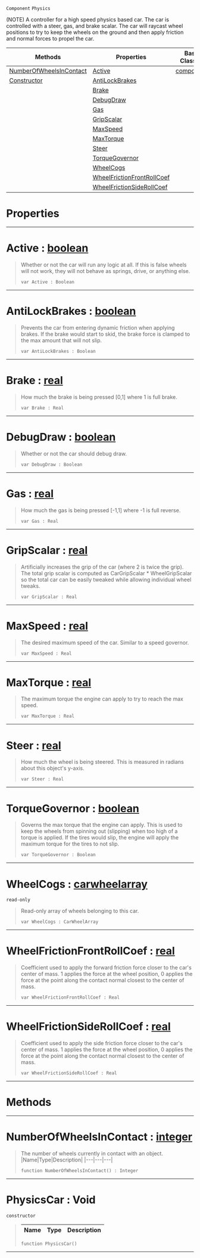  `Component` `Physics`



(NOTE) A controller for a high speed physics based car. The car is controlled with a steer, gas, and brake scalar. The car will raycast wheel positions to try to keep the wheels on the ground and then apply friction and normal forces to propel the car.

|Methods|Properties|Base Classes|Derived Classes|
|---|---|---|---|
|[ NumberOfWheelsInContact](physicscar.md#numberofwheelsincontact)|[ Active](physicscar.md#active-zilch-engine-docum)|[component](component.md)| |
|[ Constructor](physicscar.md#physicscar-void)|[ AntiLockBrakes](physicscar.md#antilockbrakes-zilch-engi)| | |
| |[ Brake](physicscar.md#brake-zilch-engine-docume)| | |
| |[ DebugDraw](physicscar.md#debugdraw-zilch-engine-do)| | |
| |[ Gas](physicscar.md#gas-zilch-engine-document)| | |
| |[ GripScalar](physicscar.md#gripscalar-zilch-engine-d)| | |
| |[ MaxSpeed](physicscar.md#maxspeed-zilch-engine-doc)| | |
| |[ MaxTorque](physicscar.md#maxtorque-zilch-engine-do)| | |
| |[ Steer](physicscar.md#steer-zilch-engine-docume)| | |
| |[ TorqueGovernor](physicscar.md#torquegovernor-zilch-engi)| | |
| |[ WheelCogs](physicscar.md#wheelcogs-zilch-engine-do)| | |
| |[ WheelFrictionFrontRollCoef](physicscar.md#wheelfrictionfrontrollco)| | |
| |[ WheelFrictionSideRollCoef](physicscar.md#wheelfrictionsiderollcoe)| | |


 #  Properties


---  
 #  Active : [boolean](../nada_base_types/boolean.md)

> Whether or not the car will run any logic at all. If this is false wheels will not work, they will not behave as springs, drive, or anything else.
> ``` lang=cpp, name=Nada
> var Active : Boolean


---  
 #  AntiLockBrakes : [boolean](../nada_base_types/boolean.md)

> Prevents the car from entering dynamic friction when applying brakes. If the brake would start to skid, the brake force is clamped to the max amount that will not slip.
> ``` lang=cpp, name=Nada
> var AntiLockBrakes : Boolean


---  
 #  Brake : [real](../nada_base_types/real.md)

> How much the brake is being pressed [0,1] where 1 is full brake.
> ``` lang=cpp, name=Nada
> var Brake : Real


---  
 #  DebugDraw : [boolean](../nada_base_types/boolean.md)

> Whether or not the car should debug draw.
> ``` lang=cpp, name=Nada
> var DebugDraw : Boolean


---  
 #  Gas : [real](../nada_base_types/real.md)

> How much the gas is being pressed [-1,1] where -1 is full reverse.
> ``` lang=cpp, name=Nada
> var Gas : Real


---  
 #  GripScalar : [real](../nada_base_types/real.md)

> Artificially increases the grip of the car (where 2 is twice the grip). The total grip scalar is computed as CarGripScalar * WheelGripScalar so the total car can be easily tweaked while allowing individual wheel tweaks.
> ``` lang=cpp, name=Nada
> var GripScalar : Real


---  
 #  MaxSpeed : [real](../nada_base_types/real.md)

> The desired maximum speed of the car. Similar to a speed governor.
> ``` lang=cpp, name=Nada
> var MaxSpeed : Real


---  
 #  MaxTorque : [real](../nada_base_types/real.md)

> The maximum torque the engine can apply to try to reach the max speed.
> ``` lang=cpp, name=Nada
> var MaxTorque : Real


---  
 #  Steer : [real](../nada_base_types/real.md)

> How much the wheel is being steered. This is measured in radians about this object's y-axis.
> ``` lang=cpp, name=Nada
> var Steer : Real


---  
 #  TorqueGovernor : [boolean](../nada_base_types/boolean.md)

> Governs the max torque that the engine can apply. This is used to keep the wheels from spinning out (slipping) when too high of a torque is applied. If the tires would slip, the engine will apply the maximum torque for the tires to not slip.
> ``` lang=cpp, name=Nada
> var TorqueGovernor : Boolean


---  
 #  WheelCogs : [carwheelarray](carwheelarray.md)

 `read-only`

> Read-only array of wheels belonging to this car.
> ``` lang=cpp, name=Nada
> var WheelCogs : CarWheelArray


---  
 #  WheelFrictionFrontRollCoef : [real](../nada_base_types/real.md)

> Coefficient used to apply the forward friction force closer to the car's center of mass. 1 applies the force at the wheel position, 0 applies the force at the point along the contact normal closest to the center of mass.
> ``` lang=cpp, name=Nada
> var WheelFrictionFrontRollCoef : Real


---  
 #  WheelFrictionSideRollCoef : [real](../nada_base_types/real.md)

> Coefficient used to apply the side friction force closer to the car's center of mass. 1 applies the force at the wheel position, 0 applies the force at the point along the contact normal closest to the center of mass.
> ``` lang=cpp, name=Nada
> var WheelFrictionSideRollCoef : Real


---  
 #  Methods


---  
 #  NumberOfWheelsInContact : [integer](../nada_base_types/integer.md)

> The number of wheels currently in contact with an object.
> |Name|Type|Description|
> |---|---|---|
> ``` lang=cpp, name=Nada
> function NumberOfWheelsInContact() : Integer
> ``` 


---  
 #  PhysicsCar : Void

 `constructor`

> 
> |Name|Type|Description|
> |---|---|---|
> ``` lang=cpp, name=Nada
> function PhysicsCar()
> ``` 


---  
 

 